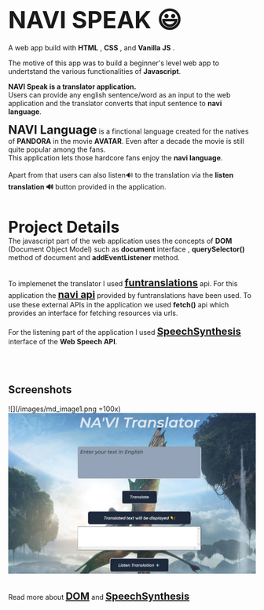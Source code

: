 # <span style="font-size: 3rem">**NAVI SPEAK 😃**</span>

A web app build with **HTML** , **CSS** ,  and **Vanilla JS** .

The motive of this app was to build a beginner's level  web app to undertstand the various functionalities of **Javascript**. 
<br>

**NAVI Speak is a translator application.**<br>
Users can provide any english sentence/word as an input to the web application and the translator converts that input sentence to **navi language**.
<br>

<span style="font-size:1.5rem">**NAVI Language**</span> is a finctional language created for the natives of **PANDORA** in the movie **AVATAR**.
Even after a decade the movie is still quite popular among the fans.<br>
This application lets those hardcore fans enjoy the **navi language**.
<br>
<br>
Apart from that users can also listen🔊 to the translation via the **listen translation 🔊** button provided in the application.  
<br><br>


<span style="font-size:2rem">**Project Details**</span><br>
The javascript part of the web application uses the concepts of 
**DOM** (Document Object Model) such as **document** interface , 
**querySelector()** method of document and **addEventListener** method.<br><br>

To implemenet the translator I used <span style="font-size:1.25rem">**[funtranslations](https://funtranslations.com/)**</span> api. For this application the <span style="font-size:1.25rem">**[navi api](https://funtranslations.com/api/navi)**</span> provided by funtranslations have been used. To use these external APIs in the application we used **fetch()** api which provides an interface for fetching resources via urls.
<br><br>
For the listening part of the application I used <span style="font-size:1.25rem">**[SpeechSynthesis](https://developer.mozilla.org/en-US/docs/Web/API/SpeechSynthesis)**</span> interface of the **Web Speech API**.

<br><br>


## **Screenshots**<br> 

![](/images/md_image1.png =100x)
![](/images/md_image2.png)
<br><br>

Read more about <span style="font-size:1.25rem">**[DOM](https://developer.mozilla.org/en-US/docs/Web/API/Document_Object_Model)**</span> and  <span style="font-size:1.25rem">**[SpeechSynthesis](https://developer.mozilla.org/en-US/docs/Web/API/SpeechSynthesis)**</span>





